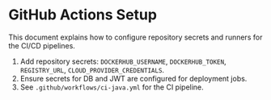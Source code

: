 # GitHub Actions Setup

This document explains how to configure repository secrets and runners for the CI/CD pipelines.

1. Add repository secrets: `DOCKERHUB_USERNAME`, `DOCKERHUB_TOKEN`, `REGISTRY_URL`, `CLOUD_PROVIDER_CREDENTIALS`.
2. Ensure secrets for DB and JWT are configured for deployment jobs.
3. See `.github/workflows/ci-java.yml` for the CI pipeline.
